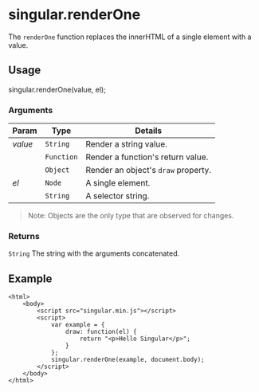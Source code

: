 # singular.renderOne

The `renderOne` function replaces the innerHTML of a single element with a value.

## Usage

singular.renderOne(value, el);

### Arguments

| Param | Type | Details |
| ----- | ---- | ------- |
| _value_ | `String`    | Render a string value. |
|         | `Function`  | Render a function's return value. |
|         | `Object`    | Render an object's `draw` property. |
| _el_    | `Node` 		| A single element. |
|         | `String`   	| A selector string. |


> Note: Objects are the only type that are observed for changes.

### Returns

`String` The string with the arguments concatenated.

## Example

	<html>
		<body>
			<script src="singular.min.js"></script>
			<script>
				var example = {
					draw: function(el) {
						return "<p>Hello Singular</p>";
					}
				};
				singular.renderOne(example, document.body);
			</script>
		</body>
	</html>
